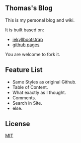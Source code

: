 
## Thomas's Blog

This is my personal blog and wiki.

It is built based on:

- [jekyllbootstrap](http://jekyllbootstrap.com)
- [github pages](https://pages.github.com)

You are welcome to fork it.


## Feature List

* Same Styles as original Github.
* Table of Content.
* What exactly as I thought.
* Comments.
* Search in Site.
* else.

## License

[MIT](http://opensource.org/licenses/MIT)
